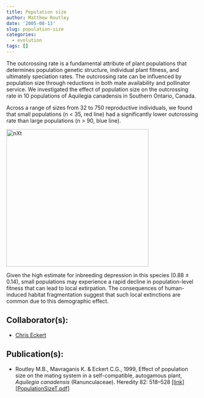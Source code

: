 ```yaml
---
title: Population size
author: Matthew Routley
date: '2005-08-13'
slug: population-size
categories:
  - evolution
tags: []
---
```


<p>The outcrossing rate is a fundamental attribute of plant populations that determines population genetic structure, individual plant fitness, and ultimately speciation rates. The outcrossing rate can be influenced by population size through reductions in both mate availability and pollinator service. We investigated the effect of population size on the outcrossing rate in 10 populations of <span class="SpeciesName">Aquilegia canadensis</span> in Southern Ontario, Canada.</p>

<p>Across a range of sizes from 32 to 750 reproductive individuals, we found that small populations (n &lt; 35, red line) had a significantly lower outcrossing rate than large populations (n &gt; 90, blue line).</p>

<p><a href="http://www.flickr.com/photos/mroutley/83193563/" title="Photo Sharing"><img src="http://farm1.static.flickr.com/38/83193563_089418aad7_o.png" width="373" height="360" alt="nXt"/></a></p>

<p>Given the high estimate for inbreeding depression in this species (0.88 ± 0.14), small populations may experience a rapid decline in population-level fitness that can lead to local extirpation. The consequences of human-induced habitat fragmentation suggest that such local extinctions are common due to this demographic effect.</p>

<h2>Collaborator(s):</h2>

<ul>
<li><a href="http://biology.queensu.ca/~eckertc/">Chris Eckert</a></li>
</ul>
<h2>Publication(s):</h2>

<ul>
<li>Routley M.B., Mavraganis K. &amp; Eckert C.G., 1999, Effect of population size on the mating system in a self-compatible, autogamous plant, <em>Aquilegia canadensis</em> (Ranunculaceae). Heredity 82: 518–528&#160;<a href="http://www.hubmed.org/display.cgi?issn=0018067X&amp;uids=0010383672">[link]</a><a href="http://s3.amazonaws.com/mroutley_public/PopulationSizeT.pdf">[PopulationSizeT.pdf]</a>
</li>
</ul>
